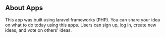 ## About Apps

This app was built using laravel frameworks (PHP). You can share your idea on what to do today using this apps. Users can sign up, log in, create new ideas, and vote on others' ideas.
